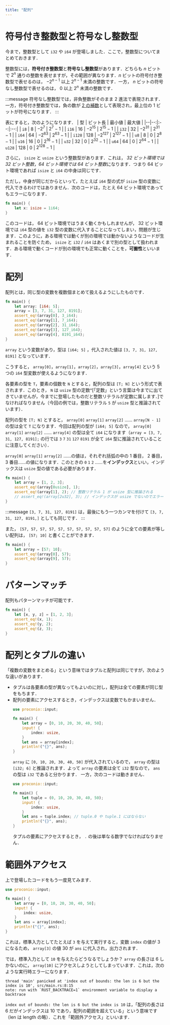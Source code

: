 ```yaml
---
title: "配列"
---
```

# 符号付き整数型と符号なし整数型
今まで，整数型として `i32` や `i64` が登場しました．ここで，整数型についてまとめておきます．

整数型には，**符号付き整数型**と**符号なし整数型**があります．どちらも $n$ ビットで $2^n$ 通りの整数を表せますが，その範囲が異なります．$n$ ビットの符号付き整数型で表せるのは， $-2^{n - 1}$ 以上 $2^{n - 1}$ 未満の整数です．一方， $n$ ビットの符号なし整数型で表せるのは， $0$ 以上 $2^n$ 未満の整数です．

:::message
符号なし整数型では，非負整数がそのまま 2 進法で表現されます．一方，符号付き整数型では，負の数が [2 の補数](https://ja.wikipedia.org/wiki/2%E3%81%AE%E8%A3%9C%E6%95%B0)として表現され，最上位の 1 ビットが符号になります．
:::

表にすると，次のようになります．
| 型 | ビット長 | 最小値 | 最大値 |
|--|--:|:--:|:--:|
| `i8` | $8$ | $-2^7$ | $2^7 - 1$ |
| `i16` | $16$ | $-2^{15}$ | $2^{15} - 1$ |
| `i32` | $32$ | $-2^{31}$ | $2^{31} - 1$ |
| `i64` | $64$ | $-2^{63}$ | $2^{63} - 1$ |
| `i128` | $128$ | $-2^{127}$ | $2^{127} - 1$ |
| `u8` | $8$ | $0$ | $2^8 - 1$ |
| `u16` | $16$ | $0$ | $2^{16} - 1$ |
| `u32` | $32$ | $0$ | $2^{32} - 1$ |
| `u64` | $64$ | $0$ | $2^{64} - 1$ |
| `u128` | $128$ | $0$ | $2^{128} - 1$ |

さらに， `isize` と `usize` という整数型があります．これは， *32 ビット環境では 32 ビット整数*，*64 ビット環境では 64 ビット整数*になります．つまり 64 ビット環境であれば `isize` と `i64` の中身は同じです．

ただし，中身が同じだからといって，たとえば `i64` 型の式が `isize` 型の変数に代入できるわけではありません．次のコードは，たとえ 64 ビット環境であってもエラーになります．
```rust
fn main() {
    let x: isize = 1i64;
}
```
このコードは， 64 ビット環境ではうまく動くかもしれませんが， 32 ビット環境では `i64` 型の値を `i32` 型の変数に代入することになってしまい，問題が生じます．このように，ある環境では動くが別の環境では動かないようなコードが生まれることを防ぐため， `isize` と `i32` / `i64` はあくまで別の型として扱われます．ある環境で動くコードが別の環境でも正常に動くことを，**可搬性**といいます．

# 配列
配列とは，同じ型の変数を複数個まとめて扱えるようにしたものです．
```rust
fn main() {
    let array: [i64; 5];
    array = [3, 7, 31, 127, 8191];
    assert_eq!(array[0], 3_i64);
    assert_eq!(array[1], 7_i64);
    assert_eq!(array[2], 31_i64);
    assert_eq!(array[3], 127_i64);
    assert_eq!(array[4], 8191_i64);
}
```
`array` という変数があり，型は `[i64; 5]` ，代入された値は `[3, 7, 31, 127, 8191]` となっています．

こうすると， `array[0]`，`array[1]`，`array[2]`，`array[3]`，`array[4]` という 5 つの `i64` 型変数が使えるようになります．

各要素の型を `T`，要素の個数を `N` とすると，配列の型は `[T; N]` という形式で表されます．このとき， `N` は `usize` 型の定数^[「定数」という言葉は今までに出てきていませんが，今までに登場したものだと整数リテラルが定数に属します．]でなければなりません（今回の例では，整数リテラル `5` が `usize` 型と推論されています）．

配列の型を `[T; N]` とすると， `array[0]` `array[1]` `array[2]` …… `array[N - 1]` の型は全て `T` になります．今回は配列の型が `[i64; 5]` なので， `array[0]` `array[1]` `array[2]` …… `array[4]` の型は全て `i64` になります（`array = [3, 7, 31, 127, 8191];` の行では `3` `7` `31` `127` `8191` が全て `i64` 型に推論されていることに注意してください）．

`array[0]` `array[1]` `array[2]` ……の値は，それぞれ括弧の中の 1 番目， 2 番目， 3 番目……の値になります．このときの `0` `1` `2` ……を**インデックス**といい，インデックスは `usize` 型の値である必要があります．

```rust
fn main() {
    let array = [1, 2, 3];
    assert_eq!(array[0usize], 1);
    assert_eq!(array[1], 2); // 整数リテラル 1 が usize 型に推論される
    // assert_eq!(array[2u32], 3); // インデックスが usize でないのでエラー
}
```

:::message
`[3, 7, 31, 127, 8191]` は，最後にもう一つカンマを付けて `[3, 7, 31, 127, 8191,]` としても同じです．
:::

また， `[57, 57, 57, 57, 57, 57, 57, 57, 57, 57]` のように全ての要素が等しい配列は， `[57; 10]` と書くことができます．
```rust
fn main() {
    let array = [57; 10];
    assert_eq!(array[0], 57);
    assert_eq!(array[9], 57);
}
```
# パターンマッチ
配列もパターンマッチが可能です．
```rust
fn main() {
    let [x, y, z] = [1, 2, 3];
    assert_eq!(x, 1);
    assert_eq!(y, 2);
    assert_eq!(z, 3);
}
```
# 配列とタプルの違い

「複数の変数をまとめる」という意味ではタプルと配列は同じですが，次のような違いがあります．

- タプルは各要素の型が異なってもよいのに対し，配列は全ての要素が同じ型をもちます．
- 配列の要素にアクセスするとき，インデックスは変数でもかまいません．
  ```rust
  use proconio::input;
  
  fn main() {
      let array = [0, 10, 20, 30, 40, 50];
      input! {
          index: usize,
      }
      let ans = array[index];
      println!("{}", ans);
  }
  ```
  `array` に `[0, 10, 20, 30, 40, 50]` が代入されているので， `array` の型は `[i32; 6]` と推論されます．よって `array` の要素は全て `i32` 型なので， `ans` の型は `i32` であると分かります．
  一方，次のコードは動きません．
  ```rust
  use proconio::input;
  
  fn main() {
      let tuple = (0, 10, 20, 30, 40, 50);
      input! {
          index: usize,
      }
      let ans = tuple.index; // tuple.0 や tuple.1 にはならない
      println!("{}", ans);
  }
  ```
  タプルの要素にアクセスするとき， `.` の後は単なる数字でなければなりません．
# 範囲外アクセス
上で登場したコードをもう一度見てみます．
```rust
use proconio::input;

fn main() {
    let array = [0, 10, 20, 30, 40, 50];
    input! {
        index: usize,
    }
    let ans = array[index];
    println!("{}", ans);
}
```
これは，標準入力としてたとえば `3` を与えて実行すると，変数 `index` の値が 3 になるため， `array[3]` の値 30 が `ans` に代入され，出力されます．

では，標準入力として `10` を与えたらどうなるでしょうか？ `array` の長さは 6 しかないのに， `array[10]` にアクセスしようとしてしまっています．これは，次のような実行時エラーになります．
```
thread 'main' panicked at 'index out of bounds: the len is 6 but the index is 10', src/main.rs:8:15
note: run with `RUST_BACKTRACE=1` environment variable to display a backtrace
```
`index out of bounds: the len is 6 but the index is 10` は，「配列の長さは 6 だがインデックスは 10 であり，配列の範囲を超えている」という意味です（len は length の略）．これを「範囲外アクセス」といいます．
